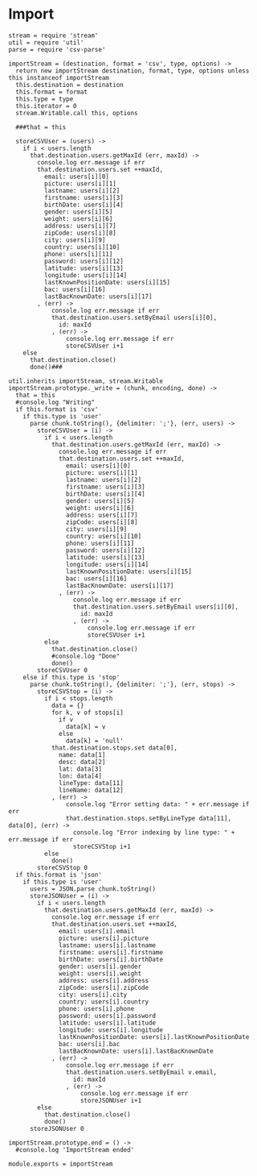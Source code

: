 # Import

    stream = require 'stream'
    util = require 'util'
    parse = require 'csv-parse'

    importStream = (destination, format = 'csv', type, options) ->
      return new importStream destination, format, type, options unless this instanceof importStream
      this.destination = destination
      this.format = format
      this.type = type
      this.iterator = 0
      stream.Writable.call this, options

      ###that = this

      storeCSVUser = (users) ->
        if i < users.length
          that.destination.users.getMaxId (err, maxId) ->
            console.log err.message if err
            that.destination.users.set ++maxId,
              email: users[i][0]
              picture: users[i][1]
              lastname: users[i][2]
              firstname: users[i][3]
              birthDate: users[i][4]
              gender: users[i][5]
              weight: users[i][6]
              address: users[i][7]
              zipCode: users[i][8]
              city: users[i][9]
              country: users[i][10]
              phone: users[i][11]
              password: users[i][12]
              latitude: users[i][13]
              longitude: users[i][14]
              lastKnownPositionDate: users[i][15]
              bac: users[i][16]
              lastBacKnownDate: users[i][17]
            , (err) ->
                console.log err.message if err
                that.destination.users.setByEmail users[i][0],
                  id: maxId
                , (err) ->
                    console.log err.message if err
                    storeCSVUser i+1
        else
          that.destination.close()
          done()###

    util.inherits importStream, stream.Writable
    importStream.prototype._write = (chunk, encoding, done) ->
      that = this
      #console.log "Writing"
      if this.format is 'csv'
        if this.type is 'user'
          parse chunk.toString(), {delimiter: ';'}, (err, users) ->
            storeCSVUser = (i) ->
              if i < users.length
                that.destination.users.getMaxId (err, maxId) ->
                  console.log err.message if err
                  that.destination.users.set ++maxId,
                    email: users[i][0]
                    picture: users[i][1]
                    lastname: users[i][2]
                    firstname: users[i][3]
                    birthDate: users[i][4]
                    gender: users[i][5]
                    weight: users[i][6]
                    address: users[i][7]
                    zipCode: users[i][8]
                    city: users[i][9]
                    country: users[i][10]
                    phone: users[i][11]
                    password: users[i][12]
                    latitude: users[i][13]
                    longitude: users[i][14]
                    lastKnownPositionDate: users[i][15]
                    bac: users[i][16]
                    lastBacKnownDate: users[i][17]
                  , (err) ->
                      console.log err.message if err
                      that.destination.users.setByEmail users[i][0],
                        id: maxId
                      , (err) ->
                          console.log err.message if err
                          storeCSVUser i+1
              else
                that.destination.close()
                #console.log "Done"
                done()
            storeCSVUser 0
        else if this.type is 'stop'
          parse chunk.toString(), {delimiter: ';'}, (err, stops) ->
            storeCSVStop = (i) ->
              if i < stops.length
                data = {}
                for k, v of stops[i]
                  if v
                    data[k] = v
                  else
                    data[k] = 'null'
                that.destination.stops.set data[0],
                  name: data[1]
                  desc: data[2]
                  lat: data[3]
                  lon: data[4]
                  lineType: data[11]
                  lineName: data[12]
                , (err) ->
                    console.log "Error setting data: " + err.message if err
                    that.destination.stops.setByLineType data[11], data[0], (err) ->
                      console.log "Error indexing by line type: " + err.message if err
                      storeCSVStop i+1
              else
                done()
            storeCSVStop 0
      if this.format is 'json'
        if this.type is 'user'
          users = JSON.parse chunk.toString()
          storeJSONUser = (i) ->
            if i < users.length
              that.destination.users.getMaxId (err, maxId) ->
                console.log err.message if err
                that.destination.users.set ++maxId,
                  email: users[i].email
                  picture: users[i].picture
                  lastname: users[i].lastname
                  firstname: users[i].firstname
                  birthDate: users[i].birthDate
                  gender: users[i].gender
                  weight: users[i].weight
                  address: users[i].address
                  zipCode: users[i].zipCode
                  city: users[i].city
                  country: users[i].country
                  phone: users[i].phone
                  password: users[i].password
                  latitude: users[i].latitude
                  longitude: users[i].longitude
                  lastKnownPositionDate: users[i].lastKnownPositionDate
                  bac: users[i].bac
                  lastBacKnownDate: users[i].lastBacKnownDate
                , (err) ->
                    console.log err.message if err
                    that.destination.users.setByEmail v.email,
                      id: maxId
                    , (err) ->
                        console.log err.message if err
                        storeJSONUser i+1
            else
              that.destination.close()
              done()
          storeJSONUser 0

    importStream.prototype.end = () ->
      #console.log 'ImportStream ended'

    module.exports = importStream
